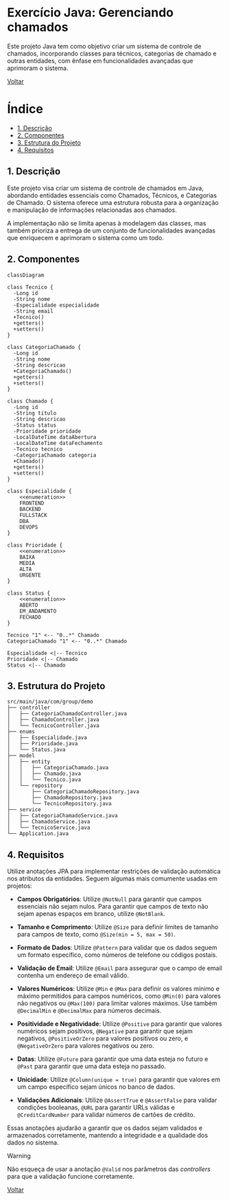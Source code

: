 # Exercício Java: Gerenciando chamados

Este projeto Java tem como objetivo criar um sistema de controle de chamados, incorporando classes para técnicos, categorias de chamado e outras entidades, com ênfase em funcionalidades avançadas que aprimoram o sistema.

[Voltar](../../../README.md)

# Índice

<!-- TOC -->

- [1. Descrição](#1-descri%C3%A7%C3%A3o)
- [2. Componentes](#2-componentes)
- [3. Estrutura do Projeto](#3-estrutura-do-projeto)
- [4. Requisitos](#4-requisitos)

<!-- /TOC -->

## 1. Descrição

Este projeto visa criar um sistema de controle de chamados em Java, abordando entidades essenciais como Chamados, Técnicos, e Categorias de Chamado. O sistema oferece uma estrutura robusta para a organização e manipulação de informações relacionadas aos chamados.

A implementação não se limita apenas à modelagem das classes, mas também prioriza a entrega de um conjunto de funcionalidades avançadas que enriquecem e aprimoram o sistema como um todo.

## 2. Componentes

```mermaid
classDiagram

class Tecnico {
  -Long id
  -String nome
  -Especialidade especialidade
  -String email
  +Tecnico()
  +getters()
  +setters()
}

class CategoriaChamado {
  -Long id
  -String nome
  -String descricao
  +CategoriaChamado()
  +getters()
  +setters()
}

class Chamado {
  -Long id
  -String titulo
  -String descricao
  -Status status
  -Prioridade prioridade
  -LocalDateTime dataAbertura
  -LocalDateTime dataFechamento
  -Tecnico tecnico
  -CategoriaChamado categoria
  +Chamado()
  +getters()
  +setters()
}

class Especialidade {
    <<enumeration>>
    FRONTEND
    BACKEND
    FULLSTACK
    DBA
    DEVOPS
}

class Prioridade {
    <<enumeration>>
    BAIXA
    MEDIA
    ALTA
    URGENTE
}

class Status {
    <<enumeration>>
    ABERTO
    EM_ANDAMENTO
    FECHADO
}

Tecnico "1" <-- "0..*" Chamado
CategoriaChamado "1" <-- "0..*" Chamado

Especialidade <|-- Tecnico
Prioridade <|-- Chamado
Status <|-- Chamado
```

## 3. Estrutura do Projeto

```
src/main/java/com/group/demo
├── controller
│   ├── CategoriaChamadoController.java
│   ├── ChamadoController.java
│   └── TecnicoController.java
├── enums
│   ├── Especialidade.java
│   ├── Prioridade.java
│   └── Status.java
├── model
│   ├── entity
│   │   ├── CategoriaChamado.java
│   │   ├── Chamado.java
│   │   └── Tecnico.java
│   └── repository
│       ├── CategoriaChamadoRepository.java
│       ├── ChamadoRepository.java
│       └── TecnicoRepository.java
├── service
│   ├── CategoriaChamadoService.java
│   ├── ChamadoService.java
│   └── TecnicoService.java
└── Application.java
```

## 4. Requisitos

Utilize anotações JPA para implementar restrições de validação automática nos atributos da entidades. Seguem algumas mais comumente usadas em projetos:

-   **Campos Obrigatórios**: Utilize `@NotNull` para garantir que campos essenciais não sejam nulos. Para garantir que campos de texto não sejam apenas espaços em branco, utilize `@NotBlank`.

-   **Tamanho e Comprimento**: Utilize `@Size` para definir limites de tamanho para campos de texto, como `@Size(min = 5, max = 50)`.

-   **Formato de Dados**: Utilize `@Pattern` para validar que os dados seguem um formato específico, como números de telefone ou códigos postais.

-   **Validação de Email**: Utilize `@Email` para assegurar que o campo de email contenha um endereço de email válido.

-   **Valores Numéricos**: Utilize `@Min` e `@Max` para definir os valores mínimo e máximo permitidos para campos numéricos, como `@Min(0)` para valores não negativos ou `@Max(100)` para limitar valores máximos. Use também `@DecimalMin` e `@DecimalMax` para números decimais.

-   **Positividade e Negatividade**: Utilize `@Positive` para garantir que valores numéricos sejam positivos, `@Negative` para garantir que sejam negativos, `@PositiveOrZero` para valores positivos ou zero, e `@NegativeOrZero` para valores negativos ou zero.

-   **Datas**: Utilize `@Future` para garantir que uma data esteja no futuro e `@Past` para garantir que uma data esteja no passado.

-   **Unicidade**: Utilize `@Column(unique = true)` para garantir que valores em um campo específico sejam únicos no banco de dados.

-   **Validações Adicionais**: Utilize `@AssertTrue` e `@AssertFalse` para validar condições booleanas, `@URL` para garantir URLs válidas e `@CreditCardNumber` para validar números de cartões de crédito.

Essas anotações ajudarão a garantir que os dados sejam validados e armazenados corretamente, mantendo a integridade e a qualidade dos dados no sistema.

> [!WARNING]
>
> Não esqueça de usar a anotação `@Valid` nos parâmetros das _controllers_ para que a validação funcione corretamente.

[Voltar](../../../README.md)
